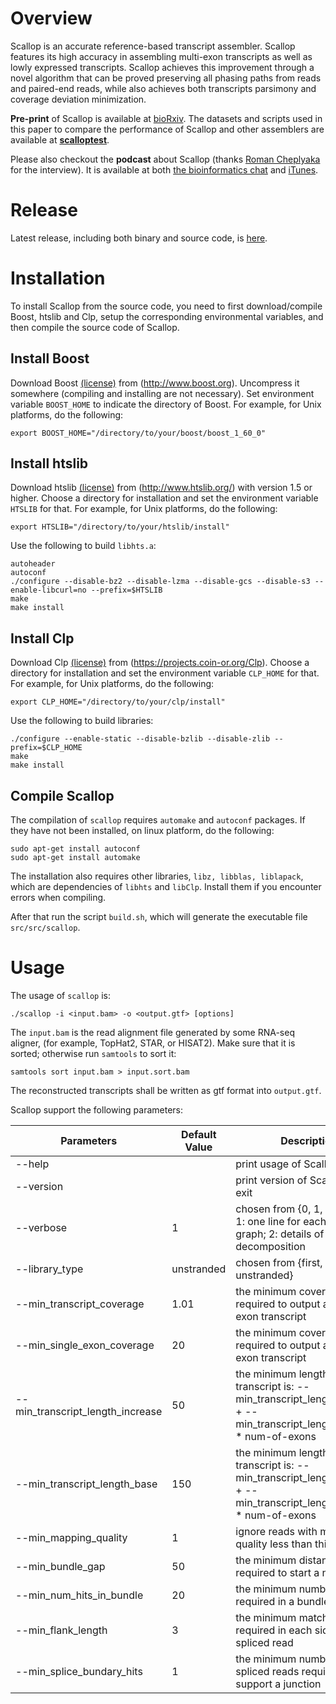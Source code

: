 # Overview
Scallop is an accurate reference-based transcript assembler. Scallop features
its high accuracy in assembling multi-exon transcripts as well as lowly
expressed transcripts. Scallop achieves this improvement through a novel
algorithm that can be proved preserving all phasing paths from reads and paired-end reads,
while also achieves both transcripts parsimony and coverage deviation minimization.

**Pre-print** of Scallop is available at [bioRxiv](http://biorxiv.org/content/early/2017/04/03/123612).
The datasets and scripts used in this paper to compare the performance of Scallop
and other assemblers are available at [**scalloptest**](https://github.com/Kingsford-Group/scalloptest).

Please also checkout the **podcast** about Scallop (thanks [Roman Cheplyaka](https://ro-che.info/) for the interview).
It is available at both [the bioinformatics chat](https://bioinformatics.chat/scallop) and
[iTunes](https://itunes.apple.com/us/podcast/the-bioinformatics-chat/id1227281398). 

# Release
Latest release, including both binary and source code, is [here](https://github.com/Kingsford-Group/scallop/releases/tag/v0.9.10).

# Installation
To install Scallop from the source code, you need to first download/compile 
Boost, htslib and Clp, setup the corresponding environmental variables,
and then compile the source code of Scallop.

## Install Boost
Download Boost [(license)](http://www.boost.org/LICENSE_1_0.txt)
from (http://www.boost.org).
Uncompress it somewhere (compiling and installing are not necessary).
Set environment variable `BOOST_HOME` to indicate the directory of Boost.
For example, for Unix platforms, do the following:
```
export BOOST_HOME="/directory/to/your/boost/boost_1_60_0"
```


## Install htslib
Download htslib [(license)](https://github.com/samtools/htslib/blob/develop/LICENSE)
from (http://www.htslib.org/) with version 1.5 or higher.
Choose a directory for installation and set the environment variable `HTSLIB` for that.
For example, for Unix platforms, do the following:
```
export HTSLIB="/directory/to/your/htslib/install"
```
Use the following to build `libhts.a`:
```
autoheader
autoconf
./configure --disable-bz2 --disable-lzma --disable-gcs --disable-s3 --enable-libcurl=no --prefix=$HTSLIB
make
make install
```


## Install Clp
Download Clp [(license)](https://opensource.org/licenses/eclipse-1.0)
from (https://projects.coin-or.org/Clp). 
Choose a directory for installation and set the environment variable `CLP_HOME` for that.
For example, for Unix platforms, do the following:
```
export CLP_HOME="/directory/to/your/clp/install"
```
Use the following to build libraries:
```
./configure --enable-static --disable-bzlib --disable-zlib --prefix=$CLP_HOME
make
make install
```


## Compile Scallop
The compilation of `scallop` requires `automake` and `autoconf` packages.
If they have not been installed, on linux platform, do the following:
```
sudo apt-get install autoconf
sudo apt-get install automake
```

The installation also requires other libraries, `libz, libblas, liblapack`, 
which are dependencies of `libhts` and
`libClp`. Install them if you encounter errors when compiling.

After that run the script `build.sh`, which will generate the executable file `src/src/scallop`.


# Usage

The usage of `scallop` is:
```
./scallop -i <input.bam> -o <output.gtf> [options]
```

The `input.bam` is the read alignment file generated by some RNA-seq aligner, (for example, TopHat2, STAR, or HISAT2).
Make sure that it is sorted; otherwise run `samtools` to sort it:
```
samtools sort input.bam > input.sort.bam
```

The reconstructed transcripts shall be written as gtf format into `output.gtf`.

Scallop support the following parameters:

Parameters | Default Value | Description
------------ | ------------- | ----------
 --help  |  | print usage of Scallop and exit
 --version | | print version of Scallop and exit
 --verbose | 1 | chosen from {0, 1, 2}; 0: quiet; 1: one line for each splice graph; 2: details of graph decomposition
 --library_type               | unstranded | chosen from {first, second, unstranded}
 --min_transcript_coverage    | 1.01 | the minimum coverage required to output a multi-exon transcript
 --min_single_exon_coverage   | 20 | the minimum coverage required to output a single-exon transcript
 --min_transcript_length_increase  | 50 | the minimum length of a transcript is: --min_transcript_length_base <br> + --min_transcript_length_increase * num-of-exons
 --min_transcript_length_base      |150 | the minimum length of a transcript is: --min_transcript_length_base <br> + --min_transcript_length_increase * num-of-exons
 --min_mapping_quality        | 1 | ignore reads with mapping quality less than this value
 --min_bundle_gap             |50 | the minimum distances required to start a new bundle
 --min_num_hits_in_bundle     | 20 | the minimum number of reads required in a bundle
 --min_flank_length           | 3 | the minimum match length required in each side for a spliced read
 --min_splice_bundary_hits    | 1 | the minimum number of spliced reads required to support a junction
